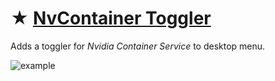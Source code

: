 # ★ [NvContainer Toggler](https://github.com/gzmatte/NvidiaTweaks/releases/download/NvContainer/NvContainer.bat)
Adds a toggler for _Nvidia Container Service_ to desktop menu.

![example](https://github.com/gzmatte/NvidiaTweaks/assets/117684932/17595d45-d39c-431a-b214-b6588442de19)
